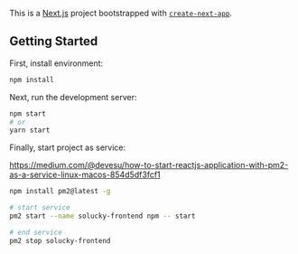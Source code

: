 This is a [Next.js](https://nextjs.org/) project bootstrapped with [`create-next-app`](https://github.com/vercel/next.js/tree/canary/packages/create-next-app).

## Getting Started

First, install environment:

```bash
npm install
```

Next, run the development server:

```bash
npm start
# or
yarn start
```

Finally, start project as service:

https://medium.com/@devesu/how-to-start-reactjs-application-with-pm2-as-a-service-linux-macos-854d5df3fcf1

```bash
npm install pm2@latest -g

# start service
pm2 start --name solucky-frontend npm -- start

# end service
pm2 stop solucky-frontend
```